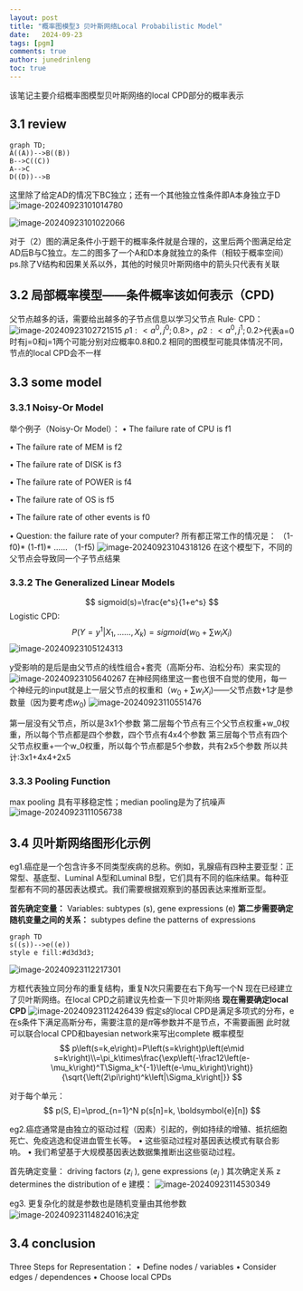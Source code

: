 ```yaml
---
layout: post
title: "概率图模型3 贝叶斯网络Local Probabilistic Model"
date:   2024-09-23
tags: [pgm]
comments: true
author: junedrinleng
toc: true
---
```


该笔记主要介绍概率图模型贝叶斯网络的local CPD部分的概率表示
<!-- more -->

## 3.1 review

```mermaid
graph TD;
A((A))-->B((B))
B-->C((C))
A-->C
D((D))-->B
```
这里除了给定AD的情况下BC独立；还有一个其他独立性条件即A本身独立于D
![image-20240923101014780](https://raw.githubusercontent.com/JuneDrinleng/JuneDrinleng.github.io/main/img/2024-09-23-PGM_3_LocalProbabilisticMode/image-20240923101014780.png)

![image-20240923101022066](https://raw.githubusercontent.com/JuneDrinleng/JuneDrinleng.github.io/main/img/2024-09-23-PGM_3_LocalProbabilisticMode/image-20240923101022066.png)

对于（2）图的满足条件小于题干的概率条件就是合理的，这里后两个图满足给定AD后B与C独立。左二的图多了一个A和D本身就独立的条件（相较于概率空间）
ps.除了V结构和因果关系以外，其他的时候贝叶斯网络中的箭头只代表有关联

## 3.2 局部概率模型——条件概率该如何表示（CPD)

父节点越多的话，需要给出越多的子节点信息以学习父节点
Rule· CPD：
![image-20240923102721515](https://raw.githubusercontent.com/JuneDrinleng/JuneDrinleng.github.io/main/img/2024-09-23-PGM_3_LocalProbabilisticMode/image-20240923102721515.png)
$\rho1:<a^0,j^0;0.8>$，$\rho2:<a^0,j^1;0.2>$代表a=0时有j=0和j=1两个可能分别对应概率0.8和0.2
相同的图模型可能具体情况不同，节点的local CPD会不一样

## 3.3 some model

### 3.3.1 Noisy-Or Model

举个例子（Noisy-Or Model）：
• The failure rate of CPU is f1

• The failure rate of MEM is f2

• The failure rate of DISK is f3

• The failure rate of POWER is f4

• The failure rate of OS is f5

• The failure rate of other events is f0

• Question: the failure rate of your computer?
所有都正常工作的情况是：
（1-f0)* (1-f1)* …… （1-f5) 
![image-20240923104318126](https://raw.githubusercontent.com/JuneDrinleng/JuneDrinleng.github.io/main/img/2024-09-23-PGM_3_LocalProbabilisticMode/image-20240923104318126.png)
在这个模型下，不同的父节点会导致同一个子节点结果

### 3.3.2 The Generalized Linear Models

$$
sigmoid(s)=\frac{e^s}{1+e^s}
$$
Logistic CPD:
$$
P(Y=y^1 | X_1,……,X_k)=sigmoid(w_0+\sum w_i X_i)
$$
![image-20240923105124313](https://raw.githubusercontent.com/JuneDrinleng/JuneDrinleng.github.io/main/img/2024-09-23-PGM_3_LocalProbabilisticMode/image-20240923105124313.png)

y受影响的是后是由父节点的线性组合+套壳（高斯分布、泊松分布）来实现的
![image-20240923105640267](https://raw.githubusercontent.com/JuneDrinleng/JuneDrinleng.github.io/main/img/2024-09-23-PGM_3_LocalProbabilisticMode/image-20240923105640267.png)
在神经网络里这一套也很不自觉的使用，每一个神经元的input就是上一层父节点的权重和（$w_0+\sum w_iX_i$)——父节点数+1才是参数量（因为要考虑$w_0$)
![image-20240923110551476](https://raw.githubusercontent.com/JuneDrinleng/JuneDrinleng.github.io/main/img/2024-09-23-PGM_3_LocalProbabilisticMode/image-20240923110551476.png)

第一层没有父节点，所以是3x1个参数
第二层每个节点有三个父节点权重+w_0权重，所以每个节点都是四个参数，四个节点有4x4个参数
第三层每个节点有四个父节点权重+一个w_0权重，所以每个节点都是5个参数，共有2x5个参数
所以共计:3x1+4x4+2x5

### 3.3.3 Pooling Function

max pooling 具有平移稳定性；median pooling是为了抗噪声
![image-20240923111056738](https://raw.githubusercontent.com/JuneDrinleng/JuneDrinleng.github.io/main/img/2024-09-23-PGM_3_LocalProbabilisticMode/image-20240923111056738.png)

## 3.4 贝叶斯网络图形化示例

eg1.癌症是一个包含许多不同类型疾病的总称。例如，乳腺癌有四种主要亚型：正常型、基底型、Luminal A型和Luminal B型，它们具有不同的临床结果。每种亚型都有不同的基因表达模式。我们需要根据观察到的基因表达来推断亚型。

**首先确定变量：**
Variables: subtypes (s), gene expressions (e)
**第二步需要确定随机变量之间的关系：**
subtypes define the patterns of expressions
```mermaid
graph TD
s((s))-->e((e))
style e fill:#d3d3d3;
```
![image-20240923112217301](https://raw.githubusercontent.com/JuneDrinleng/JuneDrinleng.github.io/main/img/2024-09-23-PGM_3_LocalProbabilisticMode/image-20240923112217301.png)

方框代表独立同分布的重复结构，重复N次只需要在右下角写一个N
现在已经建立了贝叶斯网络。在local CPD之前建议先检查一下贝叶斯网络
**现在需要确定local CPD**
![image-20240923112426439](https://raw.githubusercontent.com/JuneDrinleng/JuneDrinleng.github.io/main/img/2024-09-23-PGM_3_LocalProbabilisticMode/image-20240923112426439.png)
假定s的local CPD是满足多项式的分布，e在s条件下满足高斯分布，需要注意的是$\pi$等参数并不是节点，不需要画圈
此时就可以联合local CPD和bayesian network来写出complete 概率模型
$$
p\left(s=k,e\right)=P\left(s=k\right)p\left(e\mid s=k\right)\\=\pi_k\times\frac{\exp\left(-\frac12\left(e-\mu_k\right)^T\Sigma_k^{-1}\left(e-\mu_k\right)\right)}{\sqrt{\left(2\pi\right)^k\left|\Sigma_k\right|}}
$$

对于每个单元：
$$
p(S, E)=\prod_{n=1}^N p(s[n]=k, \boldsymbol{e}[n])
$$

eg2.癌症通常是由独立的驱动过程（因素）引起的，例如持续的增殖、抵抗细胞死亡、免疫逃逸和促进血管生长等。
• 这些驱动过程对基因表达模式有联合影响。
• 我们希望基于大规模基因表达数据集推断出这些驱动过程。

首先确定变量：
driving factors ($z_i$ ), gene expressions ($e_j$ )
其次确定关系
z determines the distribution of e
建模：
![image-20240923114530349](https://raw.githubusercontent.com/JuneDrinleng/JuneDrinleng.github.io/main/img/2024-09-23-PGM_3_LocalProbabilisticMode/image-20240923114530349.png)

eg3. 更复杂化的就是参数也是随机变量由其他参数![image-20240923114824016](https://raw.githubusercontent.com/JuneDrinleng/JuneDrinleng.github.io/main/img/2024-09-23-PGM_3_LocalProbabilisticMode/image-20240923114824016.png)决定

## 3.4 conclusion

Three Steps for Representation：
• Define nodes / variables
• Consider edges / dependences
• Choose local CPDs



